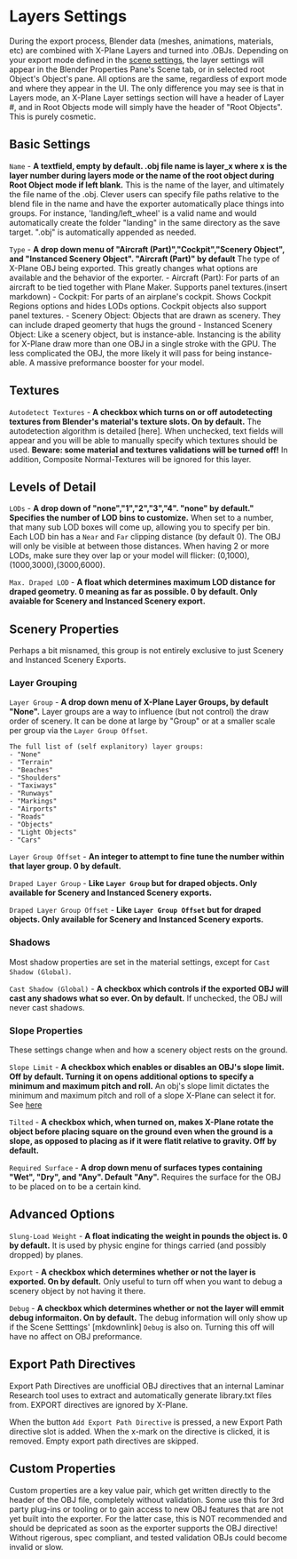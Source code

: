 # Layers Settings
During the export process, Blender data (meshes, animations, materials, etc) are combined with X-Plane Layers and turned into .OBJs. Depending on your export mode defined in the [scene settings](mkdownhere), the layer settings will appear in the Blender Properties Pane's Scene tab, or in selected root Object's Object's pane. All options are the same, regardless of export mode and where they appear in the UI. The only difference you may see is that in Layers mode, an X-Plane Layer settings section will have a header of Layer #, and in Root Objects mode will simply have the header of "Root Objects". This is purely cosmetic.

## Basic Settings

``Name`` - **A textfield, empty by default. .obj file name is layer_x where x is the layer number during layers mode or the name of the root object during Root Object mode if left blank.** This is the name of the layer, and ultimately the file name of the .obj. Clever users can specify file paths relative to the blend file in the name and have the exporter automatically place things into groups. For instance, 'landing/left_wheel' is a valid name and would automatically create the folder "landing" in the same directory as the save target. ".obj" is automatically appended as needed. 

``Type`` - **A drop down menu of "Aircraft (Part)","Cockpit","Scenery Object", and "Instanced Scenery Object". "Aircraft (Part)" by default** The type of X-Plane OBJ being exported. This greatly changes what options are available and the behavior of the exporter.
	- Aircraft (Part): For parts of an aircraft to be tied together with Plane Maker. Supports panel textures.(insert markdown)
	- Cockpit: For parts of an airplane's cockpit. Shows Cockpit Regions options and hides LODs options. Cockpit objects also support panel textures.
	- Scenery Object: Objects that are drawn as scenery. They can include draped geomerty that hugs the ground
	- Instanced Scenery Object: Like a scenery object, but is instance-able. Instancing is the ability for X-Plane draw more than one OBJ in a single stroke with the GPU. The less complicated the OBJ, the more likely it will pass for being instance-able. A massive preformance booster for your model.

## Textures

``Autodetect Textures`` - **A checkbox which turns on or off autodetecting textures from Blender's material's texture slots. On by default.** The autodetection algorithm is detailed [here]. When unchecked, text fields will appear and you will be able to manually specify which textures should be used. **Beware: some material and textures validations will be turned off!** In addition, Composite Normal-Textures will be ignored for this layer.

## Levels of Detail
``LODs`` - **A drop down of "none","1","2","3","4". "none" by default." Specifies the number of LOD bins to customize.** When set to a number, that many sub LOD boxes will come up, allowing you to specify per bin. Each LOD bin has a ``Near`` and ``Far`` clipping distance (by default 0). The OBJ will only be visible at between those distances. When having 2 or more LODs, make sure they over lap or your model will flicker: (0,1000),(1000,3000),(3000,6000).

``Max. Draped LOD`` - **A float which determines maximum LOD distance for draped geometry. 0 meaning as far as possible. 0 by default. Only avaiable for Scenery and Instanced Scenery export.**

## Scenery Properties

Perhaps a bit misnamed, this group is not entirely exclusive to just Scenery and Instanced Scenery Exports.

### Layer Grouping
``Layer Group`` - **A drop down menu of X-Plane Layer Groups, by default "None".** Layer groups are a way to influence (but not control) the draw order of scenery. It can be done at large by "Group" or at a smaller scale per group via the ``Layer Group Offset``.

	The full list of (self explanitory) layer groups:
	- "None"
	- "Terrain"
	- "Beaches"
	- "Shoulders"
	- "Taxiways"
	- "Runways"
	- "Markings"
	- "Airports"
	- "Roads"
	- "Objects"
	- "Light Objects"
	- "Cars"

``Layer Group Offset`` - **An integer to attempt to fine tune the number within that layer group. 0 by default.**

``Draped Layer Group`` - **Like ``Layer Group`` but for draped objects. Only available for Scenery and Instanced Scenery exports.**

``Draped Layer Group Offset`` - **Like ``Layer Group Offset`` but for draped objects. Only available for Scenery and Instanced Scenery exports.**

### Shadows
Most shadow properties are set in the material settings, except for ``Cast Shadow (Global)``.

``Cast Shadow (Global)`` - **A checkbox which controls if the exported OBJ will cast any shadows what so ever. On by default.** If unchecked, the OBJ will never cast shadows.

### Slope Properties
These settings change when and how a scenery object rests on the ground.

``Slope Limit`` - **A checkbox which enables or disables an OBJ's slope limit. Off by default. Turning it on opens additional options to specify a minimum and maximum pitch and roll.** An obj's slope limit dictates the minimum and maximum pitch and roll of a slope X-Plane can select it for. See [here](http://developer.x-plane.com/?article=obj8-file-format-specification#SLOPE_LIMIT_ltmin_pitchgt_ltmax_pitchgt_ltmin_rollgt_ltmax_rollgt)

``Tilted`` - **A checkbox which, when turned on, makes X-Plane rotate the object before placing square on the  ground even when the ground is a slope, as opposed to placing as if it were flatit relative to gravity. Off by default.**

``Required Surface`` - **A drop down menu of surfaces types containing "Wet", "Dry", and "Any". Default "Any".** Requires the surface for the OBJ to be placed on to be a certain kind.

## Advanced Options

``Slung-Load Weight`` - **A float indicating the weight in pounds the object is. 0 by default.** It is used by physic engine for things carried (and possibly dropped) by planes. 

``Export`` - **A checkbox which determines whether or not the layer is exported. On by default.** Only useful to turn off when you want to debug a scenery object by not having it there.

``Debug`` - **A checkbox which determines whether or not the layer will emmit debug informaiton. On by default.** The debug information will only show up if the Scene Setttings' [mkdownlink] ``Debug`` is also on. Turning this off will have no affect on OBJ preformance.

## Export Path Directives
Export Path Directives are unofficial OBJ directives that an internal Laminar Research tool uses to extract and automatically generate library.txt files from. EXPORT directives are ignored by X-Plane.

When the button ``Add Export Path Directive`` is pressed, a new Export Path directive slot is added. When the x-mark on the directive is clicked, it is removed. Empty export path directives are skipped.

## Custom Properties
Custom properties are a key value pair, which get written directly to the header of the OBJ file, completely without validation. Some use this for 3rd party plug-ins or tooling or to gain access to new OBJ features that are not yet built into the exporter. For the latter case, this is NOT recommended and should be depricated as soon as the exporter supports the OBJ directive! Without rigerous, spec compliant, and tested validation OBJs could become invalid or slow.
